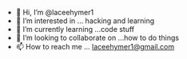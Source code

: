 - 👋 Hi, I’m @laceehymer1
- 👀 I’m interested in ... hacking and learning
- 🌱 I’m currently learning ...code stuff
- 💞️ I’m looking to collaborate on ...how to do things
- 📫 How to reach me ... laceehymer1@gmail.com

<!---
laceehymer1/laceehymer1 is a ✨ special ✨ repository because its `README.md` (this file) appears on your GitHub profile.
You can click the Preview link to take a look at your changes.
--->
